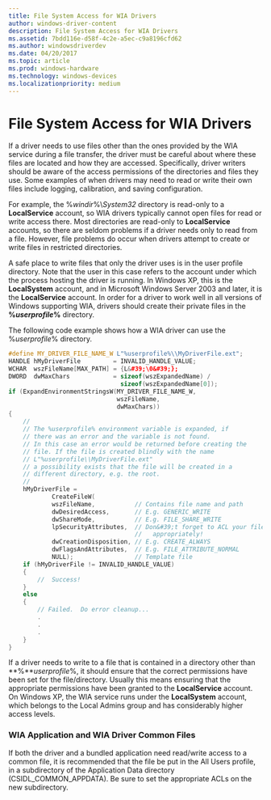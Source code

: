 ```yaml
---
title: File System Access for WIA Drivers
author: windows-driver-content
description: File System Access for WIA Drivers
ms.assetid: 7bdd116e-d58f-4c2e-a5ec-c9a8196cfd62
ms.author: windowsdriverdev
ms.date: 04/20/2017
ms.topic: article
ms.prod: windows-hardware
ms.technology: windows-devices
ms.localizationpriority: medium
---
```


# File System Access for WIA Drivers





If a driver needs to use files other than the ones provided by the WIA service during a file transfer, the driver must be careful about where these files are located and how they are accessed. Specifically, driver writers should be aware of the access permissions of the directories and files they use. Some examples of when drivers may need to read or write their own files include logging, calibration, and saving configuration.

For example, the %*windir*%\\*System32* directory is read-only to a **LocalService** account, so WIA drivers typically cannot open files for read or write access there. Most directories are read-only to **LocalService** accounts, so there are seldom problems if a driver needs only to read from a file. However, file problems do occur when drivers attempt to create or write files in restricted directories.

A safe place to write files that only the driver uses is in the user profile directory. Note that the user in this case refers to the account under which the process hosting the driver is running. In Windows XP, this is the **LocalSystem** account, and in Microsoft Windows Server 2003 and later, it is the **LocalService** account. In order for a driver to work well in all versions of Windows supporting WIA, drivers should create their private files in the **%***userprofile***%** directory.

The following code example shows how a WIA driver can use the %*userprofile*% directory.

```cpp
#define MY_DRIVER_FILE_NAME_W L"%userprofile%\\MyDriverFile.ext";
HANDLE hMyDriverFile         = INVALID_HANDLE_VALUE;
WCHAR  wszFileName[MAX_PATH] = {L&#39;\0&#39;};
DWORD  dwMaxChars            = sizeof(wszExpandedName) /                     
                               sizeof(wszExpandedName[0]);
if (ExpandEnvironmentStringsW(MY_DRIVER_FILE_NAME_W, 
                              wszFileName,
                              dwMaxChars))
{
    //
    // The %userprofile% environment variable is expanded, if
    // there was an error and the variable is not found.
    // In this case an error would be returned before creating the 
    // file. If the file is created blindly with the name 
    // L"%userprofile\\MyDriverFile.ext"
    // a possibility exists that the file will be created in a 
    // different directory, e.g. the root.
    //
    hMyDriverFile = 
            CreateFileW(
            wszFileName,           // Contains file name and path
            dwDesiredAccess,       // E.g. GENERIC_WRITE
            dwShareMode,           // E.g. FILE_SHARE_WRITE
            lpSecurityAttributes,  // Don&#39;t forget to ACL your file            
                                   //   appropriately!
            dwCreationDisposition, // E.g. CREATE_ALWAYS
            dwFlagsAndAttributes,  // E.g. FILE_ATTRIBUTE_NORMAL
            NULL);                 // Template file
    if (hMyDriverFile != INVALID_HANDLE_VALUE)
    {
        //  Success!
    }
    else
    {
        // Failed.  Do error cleanup...
        .
        .
        .
    }
}
```

If a driver needs to write to a file that is contained in a directory other than **%***userprofile*%, it should ensure that the correct permissions have been set for the file/directory. Usually this means ensuring that the appropriate permissions have been granted to the **LocalService** account. On Windows XP, the WIA service runs under the **LocalSystem** account, which belongs to the Local Admins group and has considerably higher access levels.

### WIA Application and WIA Driver Common Files

If both the driver and a bundled application need read/write access to a common file, it is recommended that the file be put in the All Users profile, in a subdirectory of the Application Data directory (CSIDL\_COMMON\_APPDATA). Be sure to set the appropriate ACLs on the new subdirectory.

 

 




